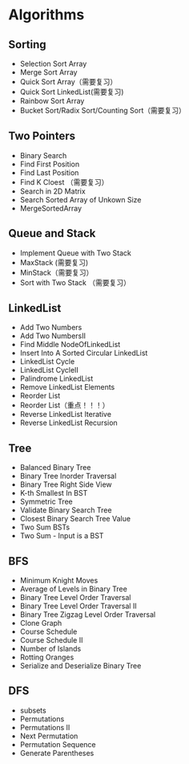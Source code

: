 # Algorithms

## Sorting
- Selection Sort Array
- Merge Sort Array
- Quick Sort Array（需要复习）
- Quick Sort LinkedList(需要复习)
- Rainbow Sort Array
- Bucket Sort/Radix Sort/Counting Sort（需要复习）

## Two Pointers

- Binary Search 
- Find First Position 
- Find Last Position
- Find K Cloest （需要复习）
- Search in 2D Matrix
- Search Sorted Array of Unkown Size
- MergeSortedArray

## Queue and Stack

- Implement Queue with Two Stack
- MaxStack (需要复习)
- MinStack（需要复习）
- Sort with Two Stack （需要复习）

## LinkedList

- Add Two Numbers
- Add Two NumbersII
- Find Middle NodeOfLinkedList
- Insert Into A Sorted Circular LinkedList
- LinkedList Cycle
- LinkedList CycleII
- Palindrome LinkedList
- Remove LinkedList Elements
- Reorder List
- Reorder List（重点！！！）
- Reverse LinkedList Iterative
- Reverse LinkedList Recursion

## Tree

- Balanced Binary Tree
- Binary Tree Inorder Traversal
- Binary Tree Right Side View
- K-th Smallest In BST
- Symmetric Tree
- Validate Binary Search Tree
- Closest Binary Search Tree Value
- Two Sum BSTs
- Two Sum - Input is a BST

## BFS 
- Minimum Knight Moves
- Average of Levels in Binary Tree
- Binary Tree Level Order Traversal
- Binary Tree Level Order Traversal II
- Binary Tree Zigzag Level Order Traversal
- Clone Graph
- Course Schedule
- Course Schedule II 
- Number of Islands
- Rotting Oranges
- Serialize and Deserialize Binary Tree

## DFS
- subsets
- Permutations
- Permutations II 
- Next Permutation
- Permutation Sequence
- Generate Parentheses



















